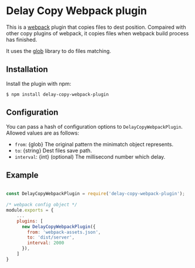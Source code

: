 # Delay Copy Webpack plugin

This is a [webpack](http://webpack.github.io/) plugin that copies files to dest position. Compaired with other copy plugins of webpack, it copies files when webpack build process has finished.

 It uses the [glob](https://github.com/isaacs/node-glob) library to do files matching.

## Installation

Install the plugin with npm:
```shell
$ npm install delay-copy-webpack-plugin
```

## Configuration

You can pass a hash of configuration options to `DelayCopyWebpackPlugin`.
Allowed values are as follows:

- `from`: {glob} The original pattern the minimatch object represents.
- `to`: {string} Dest files save path.
- `interval`: {int} (optional) The millisecond number which delay.

## Example

```javascript

const DelayCopyWebpackPlugin = require('delay-copy-webpack-plugin');
 
/* webpack config object */
module.exports = {
    ...
    plugins: [
      new DelayCopyWebpackPlugin({
        from: 'webpack-assets.json',
        to: 'dist/server',
        interval: 2000
      }),
    ]
}

```

